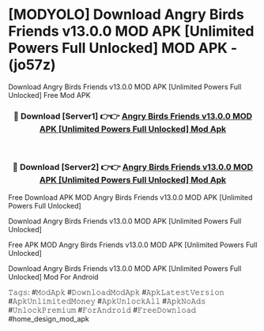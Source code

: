 # [MODYOLO] Download Angry Birds Friends v13.0.0 MOD APK [Unlimited Powers Full Unlocked] MOD APK - (jo57z)
Download Angry Birds Friends v13.0.0 MOD APK [Unlimited Powers Full Unlocked] Free Mod APK

<div align="center">
<h3>🔴 Download [Server1] 👉👉 <a href="https://apk-comot.site?title=Angry_Birds_Friends_v13.0.0_MOD_APK_[Unlimited_Powers_Full_Unlocked]">Angry Birds Friends v13.0.0 MOD APK [Unlimited Powers Full Unlocked] Mod Apk</a></h3><br>

<h3>🔴 Download [Server2] 👉👉 <a href="https://apk-comot.site?title=Angry_Birds_Friends_v13.0.0_MOD_APK_[Unlimited_Powers_Full_Unlocked]">Angry Birds Friends v13.0.0 MOD APK [Unlimited Powers Full Unlocked] Mod Apk</a></h3>
</div>


Free Download APK MOD Angry Birds Friends v13.0.0 MOD APK [Unlimited Powers Full Unlocked]

Download Angry Birds Friends v13.0.0 MOD APK [Unlimited Powers Full Unlocked] 

Free APK MOD Angry Birds Friends v13.0.0 MOD APK [Unlimited Powers Full Unlocked] 

Download Angry Birds Friends v13.0.0 MOD APK [Unlimited Powers Full Unlocked] Mod For Android

𝚃𝚊𝚐𝚜: #𝙼𝚘𝚍𝙰𝚙𝚔 #𝙳𝚘𝚠𝚗𝚕𝚘𝚊𝚍𝙼𝚘𝚍𝙰𝚙𝚔 #𝙰𝚙𝚔𝙻𝚊𝚝𝚎𝚜𝚝𝚅𝚎𝚛𝚜𝚒𝚘𝚗 #𝙰𝚙𝚔𝚄𝚗𝚕𝚒𝚖𝚒𝚝𝚎𝚍𝙼𝚘𝚗𝚎𝚢 #𝙰𝚙𝚔𝚄𝚗𝚕𝚘𝚌𝚔𝙰𝚕𝚕 #𝙰𝚙𝚔𝙽𝚘𝙰𝚍𝚜 #𝚄𝚗𝚕𝚘𝚌𝚔𝙿𝚛𝚎𝚖𝚒𝚞𝚖 #𝙵𝚘𝚛𝙰𝚗𝚍𝚛𝚘𝚒𝚍 #𝙵𝚛𝚎𝚎𝙳𝚘𝚠𝚗𝚕𝚘𝚊𝚍 #home_design_mod_apk